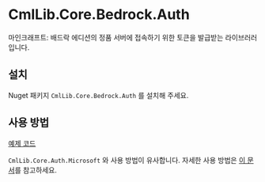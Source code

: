 # CmlLib.Core.Bedrock.Auth

마인크래프트: 배드락 에디션의 정품 서버에 접속하기 위한 토큰을 발급받는 라이브러러입니다. 

## 설치

Nuget 패키지 `CmlLib.Core.Bedrock.Auth` 를 설치해 주세요.

## 사용 방법

[예제 코드](/tests/CmlLib.Core.Bedrock.Auth.Test/Sample.cs)

`CmlLib.Core.Auth.Microsoft` 와 사용 방법이 유사합니다. 자세한 사용 방법은 [이 문서](../CmlLib.Core.Auth.Microsoft/Home.md)를 참고하세요.
